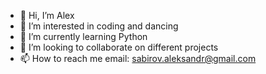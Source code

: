 - 👋 Hi, I’m Alex
- 👀 I’m interested in coding and dancing
- 🌱 I’m currently learning Python
- 💞️ I’m looking to collaborate on different projects
- 📫 How to reach me email: sabirov.aleksandr@gmail.com

<!---
indigo-tj/indigo-tj is a ✨ special ✨ repository because its `README.md` (this file) appears on your GitHub profile.
You can click the Preview link to take a look at your changes.
--->
